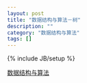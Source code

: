 ```yaml
---
layout: post
title: "数据结构与算法－树"
description: ""
category: "数据结构与算法"
tags: []
---
```

{% include JB/setup %}

[数据结构与算法](https://github.com/sosop/algorithm/blob/master/数据结构与算法－树)
